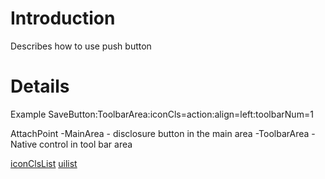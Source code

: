 # Introduction #

Describes how to use push button


# Details #

Example
SaveButton:ToolbarArea:iconCls=action:align=left:toolbarNum=1


AttachPoint
-MainArea - disclosure button in the main area
-ToolbarArea - Native control in tool bar area

[iconClsList](iconClsList.md)
[uilist](uilist.md)